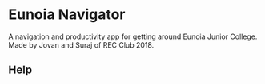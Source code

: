 # Eunoia Navigator

A navigation and productivity app for getting around Eunoia Junior College.
Made by Jovan and Suraj of REC Club 2018.

## Help

